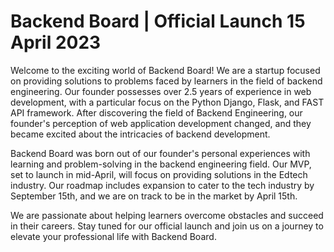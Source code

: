 # Backend Board | Official Launch 15 April 2023

Welcome to the exciting world of Backend Board! We are a startup focused on providing solutions to problems faced by learners in the field of backend engineering. Our founder possesses over 2.5 years of experience in web development, with a particular focus on the Python Django, Flask, and FAST API framework. After discovering the field of Backend Engineering, our founder's perception of web application development changed, and they became excited about the intricacies of backend development.

Backend Board was born out of our founder's personal experiences with learning and problem-solving in the backend engineering field. Our MVP, set to launch in mid-April, will focus on providing solutions in the Edtech industry. Our roadmap includes expansion to cater to the tech industry by September 15th, and we are on track to be in the market by April 15th.

We are passionate about helping learners overcome obstacles and succeed in their careers. Stay tuned for our official launch and join us on a journey to elevate your professional life with Backend Board.